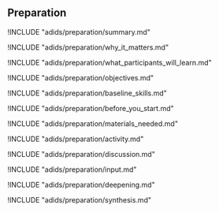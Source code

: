 
##  Preparation

<!-- ![](content/images/preparation.png "") -->

!INCLUDE "adids/preparation/summary.md"

<!-- Why The Topic Matters -->

!INCLUDE "adids/preparation/why_it_matters.md"

<!--  What Participants Will Learn -->

!INCLUDE "adids/preparation/what_participants_will_learn.md"

<!-- Objectives {.sidebar} -->

!INCLUDE "adids/preparation/objectives.md"

<!-- Baseline Skills -->

!INCLUDE "adids/preparation/baseline_skills.md"

<!-- Before you Start -->

!INCLUDE "adids/preparation/before_you_start.md"

<!-- Materials Needed [stub] -->

!INCLUDE "adids/preparation/materials_needed.md"

<!--Activity [stub] {.activity} -->

!INCLUDE "adids/preparation/activity.md"

<!--Discussion [stub] -->

!INCLUDE "adids/preparation/discussion.md"

<!-- Input -->

!INCLUDE "adids/preparation/input.md"

<!-- Deepening -->

!INCLUDE "adids/preparation/deepening.md"

<!--Synthesis [stub] {.synthesis} -->

!INCLUDE "adids/preparation/synthesis.md"

